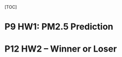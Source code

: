 [TOC]





# P9 HW1: PM2.5 Prediction  <!--homework 没有做  15‘-->



# P12 HW2 – Winner or Loser <!--没有做 3 ‘-->



